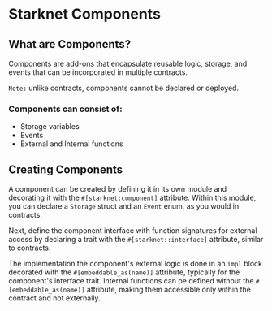 # Starknet Components

## What are Components?

Components are add-ons that encapsulate reusable logic, storage, and events that can be incorporated in multiple contracts.

`Note:` unlike contracts, components cannot be declared or deployed.

### Components can consist of:

- Storage variables
- Events
- External and Internal functions

## Creating Components

A component can be created by defining it in its own module and decorating it with the `#[starknet:component]` attribute. Within this module, you can declare a `Storage` struct and an `Event` enum, as you would in contracts.

Next, define the component interface with function signatures for external access by declaring a trait with the `#[starknet::interface]` attribute, similar to contracts.

The implementation the component's external logic is done in an `impl` block decorated with the `#[embeddable_as(name)]` attribute, typically for the component's interface trait. Internal functions can be defined without the `#[embeddable_as(name)]` attribute, making them accessible only within the contract and not externally.
